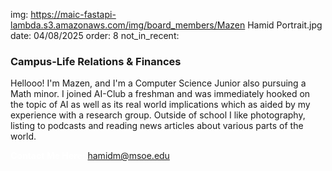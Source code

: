 img: https://maic-fastapi-lambda.s3.amazonaws.com/img/board_members/Mazen Hamid Portrait.jpg
date: 04/08/2025
order: 8
not_in_recent:

### Campus-Life Relations & Finances

Hellooo! I'm Mazen, and I'm a Computer Science Junior also pursuing a Math minor. I joined AI-Club a freshman and was immediately hooked on the topic of AI as well as its real world implications which as aided by my experience with a research group. Outside of school I like photography, listing to podcasts and reading news articles about various parts of the world.

<a style = 'font-weight: bold; color: white;'>Contact Me Here:</a> <a style = 'color: blue eyes;'>hamidm@msoe.edu</a>